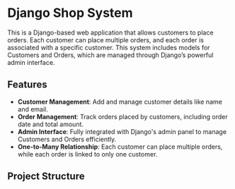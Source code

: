 # Django Shop System

This is a Django-based web application that allows customers to place orders. Each customer can place multiple orders, and each order is associated with a specific customer. This system includes models for Customers and Orders, which are managed through Django’s powerful admin interface.

## Features

- **Customer Management**: Add and manage customer details like name and email.
- **Order Management**: Track orders placed by customers, including order date and total amount.
- **Admin Interface**: Fully integrated with Django's admin panel to manage Customers and Orders efficiently.
- **One-to-Many Relationship**: Each customer can place multiple orders, while each order is linked to only one customer.

## Project Structure